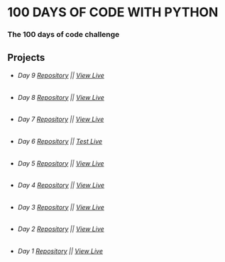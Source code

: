 # 100 DAYS OF CODE WITH PYTHON

### The 100 days of code challenge

## Projects

- ###### Day 9 [Repository](https://github.com/ArmantoArisRoutsis/100_Days_Of_Code/tree/main/Day-9__Secret-Auction-Program) || [View Live](https://repl.it/@ArisRoutsis/blind-auction-start#main.py)
- ###### Day 8 [Repository](https://github.com/ArmantoArisRoutsis/100_Days_Of_Code/tree/main/Day-8__Caesars-Chipher) || [View Live](https://repl.it/@ArisRoutsis/caesar-cipher-1-start#main.py)
- ###### Day 7 [Repository](https://github.com/ArmantoArisRoutsis/100_Days_Of_Code/tree/main/Day-7__Hangman-game) || [View Live](https://repl.it/@ArisRoutsis/Day-7-Hangman-2-Start#main.py)
- ###### Day 6 [Repository](https://github.com/ArmantoArisRoutsis/100_Days_Of_Code/tree/main/Day-6__Escaping-The-Maze) || [Test Live](https://reeborg.ca/reeborg.html?lang=en&mode=python&menu=worlds%2Fmenus%2Freeborg_intro_en.json&name=Maze&url=worlds%2Ftutorial_en%2Fmaze1.json)
- ###### Day 5 [Repository](https://github.com/ArmantoArisRoutsis/100_Days_Of_Code/tree/main/Day-5__Password-Generator) || [View Live](https://repl.it/@ArisRoutsis/password-generator-start#main.py)
- ###### Day 4 [Repository](https://github.com/ArmantoArisRoutsis/100_Days_Of_Code/tree/main/Day-4__Rock-Paper-Scissors) || [View Live](https://repl.it/@ArisRoutsis/rock-paper-scissors-start#main.py)
- ###### Day 3 [Repository](https://github.com/ArmantoArisRoutsis/100_Days_Of_Code/tree/main/Day-3__Treasure-Island) || [View Live](https://repl.it/@ArisRoutsis/treasure-island-start-1#main.py)
- ###### Day 2 [Repository](https://github.com/ArmantoArisRoutsis/100_Days_Of_Code/tree/main/Day-2__Tip-Calculatory) || [View Live](https://repl.it/@ArisRoutsis/tip-calculator-start#main.py)
- ###### Day 1 [Repository](https://github.com/ArmantoArisRoutsis/100_Days_Of_Code/tree/main/Day-1__Band-Name-Generator) || [View Live](https://repl.it/@ArisRoutsis/band-name-generator-start#main.py)
